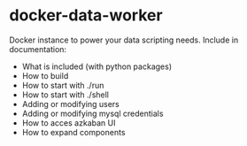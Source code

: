docker-data-worker
=================

Docker instance to power your data scripting needs. Include in documentation:
- What is included (with python packages)
- How to build
- How to start with ./run
- How to start with ./shell
- Adding or modifying users
- Adding or modifying mysql credentials
- How to acces azkaban UI
- How to expand components
